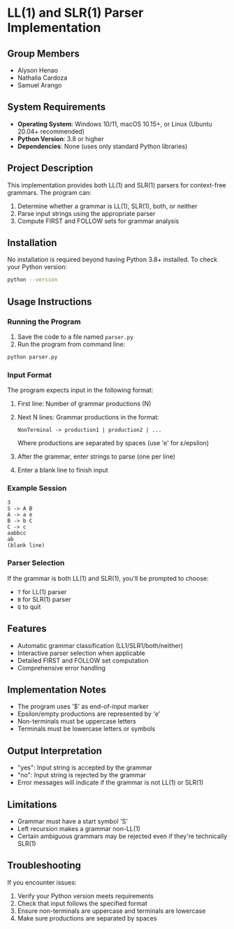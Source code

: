 
# LL(1) and SLR(1) Parser Implementation

## Group Members
- Alyson Henao
- Nathalia Cardoza
- Samuel Arango

## System Requirements
- **Operating System**: Windows 10/11, macOS 10.15+, or Linux (Ubuntu 20.04+ recommended)
- **Python Version**: 3.8 or higher
- **Dependencies**: None (uses only standard Python libraries)

## Project Description
This implementation provides both LL(1) and SLR(1) parsers for context-free grammars. The program can:
1. Determine whether a grammar is LL(1), SLR(1), both, or neither
2. Parse input strings using the appropriate parser
3. Compute FIRST and FOLLOW sets for grammar analysis

## Installation
No installation is required beyond having Python 3.8+ installed. To check your Python version:
```bash
python --version
```

## Usage Instructions

### Running the Program
1. Save the code to a file named `parser.py`
2. Run the program from command line:
```bash
python parser.py
```

### Input Format
The program expects input in the following format:

1. First line: Number of grammar productions (N)
2. Next N lines: Grammar productions in the format:
   ```
   NonTerminal -> production1 | production2 | ...
   ```
   Where productions are separated by spaces (use 'e' for ε/epsilon)

3. After the grammar, enter strings to parse (one per line)
4. Enter a blank line to finish input

### Example Session
```
3
S -> A B
A -> a e
B -> b C
C -> c
aabbcc
ab
(blank line)
```

### Parser Selection
If the grammar is both LL(1) and SLR(1), you'll be prompted to choose:
- `T` for LL(1) parser
- `B` for SLR(1) parser
- `Q` to quit

## Features
- Automatic grammar classification (LL1/SLR1/both/neither)
- Interactive parser selection when applicable
- Detailed FIRST and FOLLOW set computation
- Comprehensive error handling

## Implementation Notes
- The program uses '$' as end-of-input marker
- Epsilon/empty productions are represented by 'e'
- Non-terminals must be uppercase letters
- Terminals must be lowercase letters or symbols

## Output Interpretation
- "yes": Input string is accepted by the grammar
- "no": Input string is rejected by the grammar
- Error messages will indicate if the grammar is not LL(1) or SLR(1)

## Limitations
- Grammar must have a start symbol 'S'
- Left recursion makes a grammar non-LL(1)
- Certain ambiguous grammars may be rejected even if they're technically SLR(1)

## Troubleshooting
If you encounter issues:
1. Verify your Python version meets requirements
2. Check that input follows the specified format
3. Ensure non-terminals are uppercase and terminals are lowercase
4. Make sure productions are separated by spaces
```
